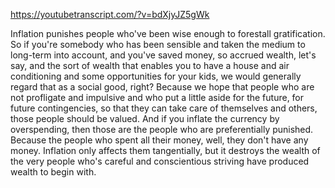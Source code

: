 https://youtubetranscript.com/?v=bdXjyJZ5gWk

 Inflation punishes people who've been wise enough to forestall gratification. So if you're somebody who has been sensible and taken the medium to long-term into account, and you've saved money, so accrued wealth, let's say, and the sort of wealth that enables you to have a house and air conditioning and some opportunities for your kids, we would generally regard that as a social good, right? Because we hope that people who are not profligate and impulsive and who put a little aside for the future, for future contingencies, so that they can take care of themselves and others, those people should be valued. And if you inflate the currency by overspending, then those are the people who are preferentially punished. Because the people who spent all their money, well, they don't have any money. Inflation only affects them tangentially, but it destroys the wealth of the very people who's careful and conscientious striving have produced wealth to begin with.